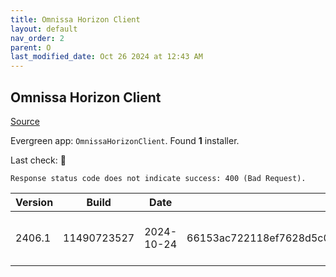 ```yaml
---
title: Omnissa Horizon Client
layout: default
nav_order: 2
parent: O
last_modified_date: Oct 26 2024 at 12:43 AM
---
```


## Omnissa Horizon Client

[Source](https://customerconnect.omnissa.com/downloads/info/slug/desktop_end_user_computing/vmware_horizon_clients/horizon_8)

Evergreen app: `OmnissaHorizonClient`. Found **1** installer.

Last check: 🔴
```
Response status code does not indicate success: 400 (Bad Request).
```

| Version | Build       | Date       | Sha256                                                           | Type | URI                                                                                                                                                                                                                                |
| ------- | ----------- | ---------- | ---------------------------------------------------------------- | ---- | ---------------------------------------------------------------------------------------------------------------------------------------------------------------------------------------------------------------------------------- |
| 2406.1  | 11490723527 | 2024-10-24 | 66153ac722118ef7628d5c0be5177aa015ca0932cd60ecd359e66e4f8a864401 | exe  | [https://download3.omnissa.com/software/CART25FQ2_WIN_2406.1/VMware-Horizon-Client-2406.1-8.13.1-11490723527.exe](https://download3.omnissa.com/software/CART25FQ2_WIN_2406.1/VMware-Horizon-Client-2406.1-8.13.1-11490723527.exe) |
